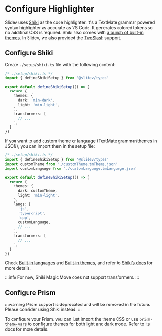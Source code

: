 # Configure Highlighter

Slidev uses [Shiki](https://github.com/shikijs/shiki) as the code highlighter. It's a TextMate grammar powered syntax highlighter as accurate as VS Code. It generates colored tokens so no additinal CSS is required. Shiki also comes with [a bunch of built-in themes](https://shiki.style/themes). In Slidev, we also provided the [TwoSlash](#twoslash-integration) support.

## Configure Shiki

<Environment type="both" />

Create `./setup/shiki.ts` file with the following content:

```ts
/* ./setup/shiki.ts */
import { defineShikiSetup } from '@slidev/types'

export default defineShikiSetup(() => {
  return {
    themes: {
      dark: 'min-dark',
      light: 'min-light',
    },
    transformers: [
      // ...
    ],
  }
})
```

If you want to add custom theme or language (TextMate grammar/themes in JSON), you can import them in the setup file:

```ts
/* ./setup/shiki.ts */
import { defineShikiSetup } from '@slidev/types'
import customTheme from './customTheme.tmTheme.json'
import customLanguage from './customLanguage.tmLanguage.json'

export default defineShikiSetup(() => {
  return {
    themes: {
      dark: customTheme,
      light: 'min-light',
    },
    langs: [
      'js',
      'typescript',
      'cpp',
      customLanguage,
      // ...
    ],
    transformers: [
      // ...
    ],
  }
})
```

Check [Built-in languages](https://shiki.style/languages) and [Built-in themes](https://shiki.style/themes), and refer to [Shiki's docs](https://shiki.style) for more details.

:::info
For now, Shiki Magic Move does not support transformers.
:::

## Configure Prism

:::warning
Prism support is deprecated and will be removed in the future. Please consider using Shiki instead.
:::

To configure your Prism, you can just import the theme CSS or use [`prism-theme-vars`](https://github.com/antfu/prism-theme-vars) to configure themes for both light and dark mode. Refer to its docs for more details.
